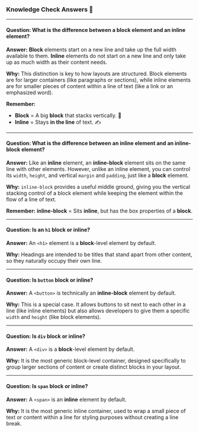 ### Knowledge Check Answers 🎯

---

#### Question: What is the difference between a block element and an inline element?

**Answer:** **Block** elements start on a new line and take up the full width available to them. **Inline** elements do not start on a new line and only take up as much width as their content needs.

**Why:** This distinction is key to how layouts are structured. Block elements are for larger containers (like paragraphs or sections), while inline elements are for smaller pieces of content within a line of text (like a link or an emphasized word).

**Remember:**
* **Block** = A big **block** that stacks vertically. 🧱
* **Inline** = Stays **in the line** of text. ✍️

---

#### Question: What is the difference between an inline element and an inline-block element?

**Answer:** Like an **inline** element, an **inline-block** element sits on the same line with other elements. However, unlike an inline element, you can control its `width`, `height`, and vertical `margin` and `padding`, just like a **block** element.

**Why:** `inline-block` provides a useful middle ground, giving you the vertical stacking control of a block element while keeping the element within the flow of a line of text.

**Remember:** **inline-block** = Sits **inline**, but has the box properties of a **block**.

---

#### Question: Is an `h1` block or inline?

**Answer:** An `<h1>` element is a **block**-level element by default.

**Why:** Headings are intended to be titles that stand apart from other content, so they naturally occupy their own line.

---

#### Question: Is `button` block or inline?

**Answer:** A `<button>` is technically an **inline-block** element by default.

**Why:** This is a special case. It allows buttons to sit next to each other in a line (like inline elements) but also allows developers to give them a specific `width` and `height` (like block elements).

---

#### Question: Is `div` block or inline?

**Answer:** A `<div>` is a **block**-level element by default.

**Why:** It is the most generic block-level container, designed specifically to group larger sections of content or create distinct blocks in your layout.

---

#### Question: Is `span` block or inline?

**Answer:** A `<span>` is an **inline** element by default.

**Why:** It is the most generic inline container, used to wrap a small piece of text or content within a line for styling purposes without creating a line break.